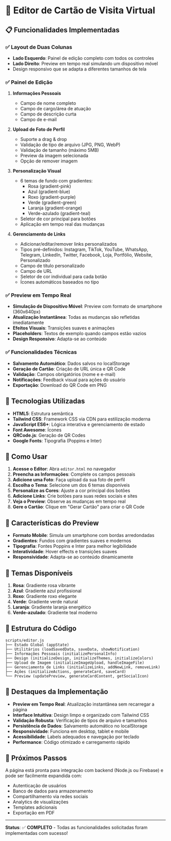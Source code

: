 # 🎨 Editor de Cartão de Visita Virtual

## 📋 Funcionalidades Implementadas

### ✅ Layout de Duas Colunas
- **Lado Esquerdo**: Painel de edição completo com todos os controles
- **Lado Direito**: Preview em tempo real simulando um dispositivo móvel
- Design responsivo que se adapta a diferentes tamanhos de tela

### ✅ Painel de Edição
1. **Informações Pessoais**
   - Campo de nome completo
   - Campo de cargo/área de atuação
   - Campo de descrição curta
   - Campo de e-mail

2. **Upload de Foto de Perfil**
   - Suporte a drag & drop
   - Validação de tipo de arquivo (JPG, PNG, WebP)
   - Validação de tamanho (máximo 5MB)
   - Preview da imagem selecionada
   - Opção de remover imagem

3. **Personalização Visual**
   - 6 temas de fundo com gradientes:
     - Rosa (gradient-pink)
     - Azul (gradient-blue)
     - Roxo (gradient-purple)
     - Verde (gradient-green)
     - Laranja (gradient-orange)
     - Verde-azulado (gradient-teal)
   - Seletor de cor principal para botões
   - Aplicação em tempo real das mudanças

4. **Gerenciamento de Links**
   - Adicionar/editar/remover links personalizados
   - Tipos pré-definidos: Instagram, TikTok, YouTube, WhatsApp, Telegram, LinkedIn, Twitter, Facebook, Loja, Portfólio, Website, Personalizado
   - Campo de título personalizado
   - Campo de URL
   - Seletor de cor individual para cada botão
   - Ícones automáticos baseados no tipo

### ✅ Preview em Tempo Real
- **Simulação de Dispositivo Móvel**: Preview com formato de smartphone (360x640px)
- **Atualização Instantânea**: Todas as mudanças são refletidas imediatamente
- **Efeitos Visuais**: Transições suaves e animações
- **Placeholders**: Textos de exemplo quando campos estão vazios
- **Design Responsivo**: Adapta-se ao conteúdo

### ✅ Funcionalidades Técnicas
- **Salvamento Automático**: Dados salvos no localStorage
- **Geração de Cartão**: Criação de URL única e QR Code
- **Validação**: Campos obrigatórios (nome e e-mail)
- **Notificações**: Feedback visual para ações do usuário
- **Exportação**: Download do QR Code em PNG

## 🎯 Tecnologias Utilizadas

- **HTML5**: Estrutura semântica
- **Tailwind CSS**: Framework CSS via CDN para estilização moderna
- **JavaScript ES6+**: Lógica interativa e gerenciamento de estado
- **Font Awesome**: Ícones
- **QRCode.js**: Geração de QR Codes
- **Google Fonts**: Tipografia (Poppins e Inter)

## 🚀 Como Usar

1. **Acesse o Editor**: Abra `editor.html` no navegador
2. **Preencha as Informações**: Complete os campos pessoais
3. **Adicione uma Foto**: Faça upload da sua foto de perfil
4. **Escolha o Tema**: Selecione um dos 6 temas disponíveis
5. **Personalize as Cores**: Ajuste a cor principal dos botões
6. **Adicione Links**: Crie botões para suas redes sociais e sites
7. **Veja o Preview**: Observe as mudanças em tempo real
8. **Gere o Cartão**: Clique em "Gerar Cartão" para criar o QR Code

## 📱 Características do Preview

- **Formato Mobile**: Simula um smartphone com bordas arredondadas
- **Gradientes**: Fundos com gradientes suaves e modernos
- **Tipografia**: Fontes Poppins e Inter para melhor legibilidade
- **Interatividade**: Hover effects e transições suaves
- **Responsividade**: Adapta-se ao conteúdo dinamicamente

## 🎨 Temas Disponíveis

1. **Rosa**: Gradiente rosa vibrante
2. **Azul**: Gradiente azul profissional
3. **Roxo**: Gradiente roxo elegante
4. **Verde**: Gradiente verde natural
5. **Laranja**: Gradiente laranja energético
6. **Verde-azulado**: Gradiente teal moderno

## 🔧 Estrutura do Código

```
scripts/editor.js
├── Estado Global (appState)
├── Utilitários (loadSavedData, saveData, showNotification)
├── Informações Pessoais (initializePersonalInfo)
├── Design (initializeDesign, initializeThemes, initializeColors)
├── Upload de Imagem (initializeImageUpload, handleImageFile)
├── Gerenciamento de Links (initializeLinks, addNewLink, removeLink)
├── Ações (initializeActions, generateCard, saveCard)
└── Preview (updatePreview, generateCardContent, getSocialIcon)
```

## 🌟 Destaques da Implementação

- **Preview em Tempo Real**: Atualização instantânea sem recarregar a página
- **Interface Intuitiva**: Design limpo e organizado com Tailwind CSS
- **Validação Robusta**: Verificação de tipos de arquivo e tamanhos
- **Persistência de Dados**: Salvamento automático no localStorage
- **Responsividade**: Funciona em desktop, tablet e mobile
- **Acessibilidade**: Labels adequados e navegação por teclado
- **Performance**: Código otimizado e carregamento rápido

## 🎯 Próximos Passos

A página está pronta para integração com backend (Node.js ou Firebase) e pode ser facilmente expandida com:
- Autenticação de usuários
- Banco de dados para armazenamento
- Compartilhamento via redes sociais
- Analytics de visualizações
- Templates adicionais
- Exportação em PDF

---

**Status**: ✅ **COMPLETO** - Todas as funcionalidades solicitadas foram implementadas com sucesso!
